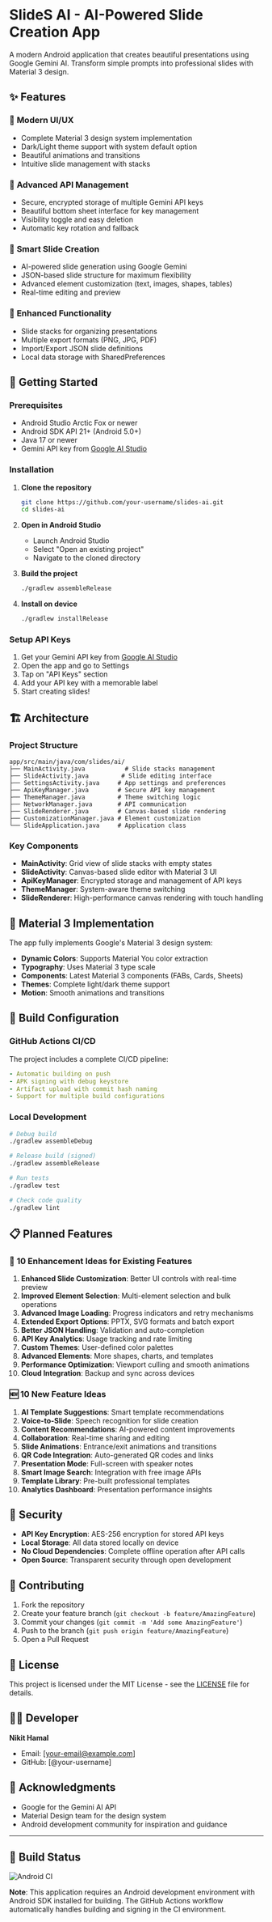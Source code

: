 # SlideS AI - AI-Powered Slide Creation App

A modern Android application that creates beautiful presentations using Google Gemini AI. Transform simple prompts into professional slides with Material 3 design.

## ✨ Features

### 🎨 **Modern UI/UX**
- Complete Material 3 design system implementation
- Dark/Light theme support with system default option
- Beautiful animations and transitions
- Intuitive slide management with stacks

### 🔑 **Advanced API Management**
- Secure, encrypted storage of multiple Gemini API keys
- Beautiful bottom sheet interface for key management
- Visibility toggle and easy deletion
- Automatic key rotation and fallback

### 🎯 **Smart Slide Creation**
- AI-powered slide generation using Google Gemini
- JSON-based slide structure for maximum flexibility
- Advanced element customization (text, images, shapes, tables)
- Real-time editing and preview

### 📱 **Enhanced Functionality**
- Slide stacks for organizing presentations
- Multiple export formats (PNG, JPG, PDF)
- Import/Export JSON slide definitions
- Local data storage with SharedPreferences

## 🚀 Getting Started

### Prerequisites
- Android Studio Arctic Fox or newer
- Android SDK API 21+ (Android 5.0+)
- Java 17 or newer
- Gemini API key from [Google AI Studio](https://aistudio.google.com/app/apikey)

### Installation

1. **Clone the repository**
   ```bash
   git clone https://github.com/your-username/slides-ai.git
   cd slides-ai
   ```

2. **Open in Android Studio**
   - Launch Android Studio
   - Select "Open an existing project"
   - Navigate to the cloned directory

3. **Build the project**
   ```bash
   ./gradlew assembleRelease
   ```

4. **Install on device**
   ```bash
   ./gradlew installRelease
   ```

### Setup API Keys

1. Get your Gemini API key from [Google AI Studio](https://aistudio.google.com/app/apikey)
2. Open the app and go to Settings
3. Tap on "API Keys" section
4. Add your API key with a memorable label
5. Start creating slides!

## 🏗️ Architecture

### Project Structure
```
app/src/main/java/com/slides/ai/
├── MainActivity.java           # Slide stacks management
├── SlideActivity.java         # Slide editing interface  
├── SettingsActivity.java     # App settings and preferences
├── ApiKeyManager.java        # Secure API key management
├── ThemeManager.java         # Theme switching logic
├── NetworkManager.java       # API communication
├── SlideRenderer.java        # Canvas-based slide rendering
├── CustomizationManager.java # Element customization
└── SlideApplication.java     # Application class
```

### Key Components

- **MainActivity**: Grid view of slide stacks with empty states
- **SlideActivity**: Canvas-based slide editor with Material 3 UI
- **ApiKeyManager**: Encrypted storage and management of API keys
- **ThemeManager**: System-aware theme switching
- **SlideRenderer**: High-performance canvas rendering with touch handling

## 🎨 Material 3 Implementation

The app fully implements Google's Material 3 design system:

- **Dynamic Colors**: Supports Material You color extraction
- **Typography**: Uses Material 3 type scale
- **Components**: Latest Material 3 components (FABs, Cards, Sheets)
- **Themes**: Complete light/dark theme support
- **Motion**: Smooth animations and transitions

## 🔧 Build Configuration

### GitHub Actions CI/CD

The project includes a complete CI/CD pipeline:

```yaml
- Automatic building on push
- APK signing with debug keystore
- Artifact upload with commit hash naming
- Support for multiple build configurations
```

### Local Development

```bash
# Debug build
./gradlew assembleDebug

# Release build (signed)
./gradlew assembleRelease

# Run tests
./gradlew test

# Check code quality
./gradlew lint
```

## 📋 Planned Features

### 🚀 **10 Enhancement Ideas for Existing Features**

1. **Enhanced Slide Customization**: Better UI controls with real-time preview
2. **Improved Element Selection**: Multi-element selection and bulk operations
3. **Advanced Image Loading**: Progress indicators and retry mechanisms
4. **Extended Export Options**: PPTX, SVG formats and batch export
5. **Better JSON Handling**: Validation and auto-completion
6. **API Key Analytics**: Usage tracking and rate limiting
7. **Custom Themes**: User-defined color palettes
8. **Advanced Elements**: More shapes, charts, and templates
9. **Performance Optimization**: Viewport culling and smooth animations
10. **Cloud Integration**: Backup and sync across devices

### 🆕 **10 New Feature Ideas**

1. **AI Template Suggestions**: Smart template recommendations
2. **Voice-to-Slide**: Speech recognition for slide creation
3. **Content Recommendations**: AI-powered content improvements
4. **Collaboration**: Real-time sharing and editing
5. **Slide Animations**: Entrance/exit animations and transitions
6. **QR Code Integration**: Auto-generated QR codes and links
7. **Presentation Mode**: Full-screen with speaker notes
8. **Smart Image Search**: Integration with free image APIs
9. **Template Library**: Pre-built professional templates
10. **Analytics Dashboard**: Presentation performance insights

## 🔐 Security

- **API Key Encryption**: AES-256 encryption for stored API keys
- **Local Storage**: All data stored locally on device
- **No Cloud Dependencies**: Complete offline operation after API calls
- **Open Source**: Transparent security through open development

## 🤝 Contributing

1. Fork the repository
2. Create your feature branch (`git checkout -b feature/AmazingFeature`)
3. Commit your changes (`git commit -m 'Add some AmazingFeature'`)
4. Push to the branch (`git push origin feature/AmazingFeature`)
5. Open a Pull Request

## 📄 License

This project is licensed under the MIT License - see the [LICENSE](LICENSE) file for details.

## 👨‍💻 Developer

**Nikit Hamal**
- Email: [your-email@example.com]
- GitHub: [@your-username]

## 🙏 Acknowledgments

- Google for the Gemini AI API
- Material Design team for the design system
- Android development community for inspiration and guidance

---

## 🔧 Build Status

![Android CI](https://github.com/your-username/slides-ai/workflows/Android%20CI/badge.svg)

**Note**: This application requires an Android development environment with Android SDK installed for building. The GitHub Actions workflow automatically handles building and signing in the CI environment.